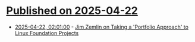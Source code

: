 # [Published on 2025-04-22](index.md)

* [2025-04-22, 02:01:00](https://soylentnews.org/article.pl?sid=25/04/20/1820252&from=rss) - [Jim Zemlin on Taking a 'Portfolio Approach' to Linux Foundation Projects](https://soylentnews.org/article.pl?sid=25/04/20/1820252&from=rss)
